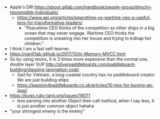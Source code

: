 - Apple's DRI https://about.gitlab.com/handbook/people-group/directly-responsible-individuals/
	- https://www.aei.org/articles/peacetime-vs-wartime-ceo-a-useful-lens-for-transformative-leaders/
		- "Peacetime CEO thinks of the competition as other ships in a big ocean that may never engage. Wartime CEO thinks the competition is sneaking into her house and trying to kidnap her children."
- I think I am a fast self-learner.
- https://nan01ab.github.io/2017/10/In-Memory-MVCC.html
- So by using resins, it is 3 times more expensive than the normal one, double layer SUP http://sliverpaddleboards.com/paddleboard-building/glassing-lamination-coat/
	- Sad for Vietnam, a long-coastal country has no paddleboard creator. We are just building ships
	- https://passion4paddleboards.co.uk/articles/10-tips-for-buying-an-isup/
- https://bugs.ruby-lang.org/issues/19071
	- less parsing into another Object then call method, when I say less, it is just another common object hahaha
- "your strongest enemy is the enemy"